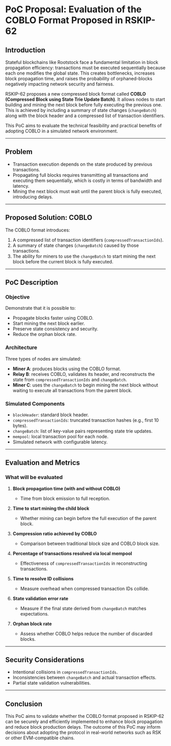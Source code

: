 # PoC Proposal: Evaluation of the COBLO Format Proposed in RSKIP-62

## Introduction

Stateful blockchains like Rootstock face a fundamental limitation in block propagation efficiency: transactions must be executed sequentially because each one modifies the global state. This creates bottlenecks, increases block propagation time, and raises the probability of orphaned-blocks negatively impacting network security and fairness.

RSKIP-62 proposes a new compressed block format called **COBLO (Compressed Block using State Trie Update Batch)**. It allows nodes to start building and mining the next block before fully executing the previous one. This is achieved by including a summary of state changes (`changeBatch`) along with the block header and a compressed list of transaction identifiers.

This PoC aims to evaluate the technical feasibility and practical benefits of adopting COBLO in a simulated network environment.

---

## Problem

- Transaction execution depends on the state produced by previous transactions.
- Propagating full blocks requires transmitting all transactions and executing them sequentially, which is costly in terms of bandwidth and latency.
- Mining the next block must wait until the parent block is fully executed, introducing delays.

---

## Proposed Solution: COBLO

The COBLO format introduces:

1. A compressed list of transaction identifiers (`compressedTransactionIds`).
2. A summary of state changes (`changeBatch`) caused by those transactions.
3. The ability for miners to use the `changeBatch` to start mining the next block before the current block is fully executed.

---

## PoC Description

### Objective

Demonstrate that it is possible to:

- Propagate blocks faster using COBLO.
- Start mining the next block earlier.
- Preserve state consistency and security.
- Reduce the orphan block rate.

### Architecture

Three types of nodes are simulated:

- **Miner A**: produces blocks using the COBLO format.
- **Relay B**: receives COBLO, validates its header, and reconstructs the state from `compressedTransactionIds` and `changeBatch`.
- **Miner C**: uses the `changeBatch` to begin mining the next block without waiting to execute all transactions from the parent block.

### Simulated Components

- `blockHeader`: standard block header.
- `compressedTransactionIds`: truncated transaction hashes (e.g., first 10 bytes).
- `changeBatch`: list of key-value pairs representing state trie updates.
- `mempool`: local transaction pool for each node.
- Simulated network with configurable latency.

---

## Evaluation and Metrics

### What will be evaluated

1. **Block propagation time (with and without COBLO)**
   - Time from block emission to full reception.

2. **Time to start mining the child block**
   - Whether mining can begin before the full execution of the parent block.

3. **Compression ratio achieved by COBLO**
   - Comparison between traditional block size and COBLO block size.

4. **Percentage of transactions resolved via local mempool**
   - Effectiveness of `compressedTransactionIds` in reconstructing transactions.

5. **Time to resolve ID collisions**
   - Measure overhead when compressed transaction IDs collide.

6. **State validation error rate**
   - Measure if the final state derived from `changeBatch` matches expectations.

7. **Orphan block rate**
   - Assess whether COBLO helps reduce the number of discarded blocks.

---

## Security Considerations

- Intentional collisions in `compressedTransactionIds`.
- Inconsistencies between `changeBatch` and actual transaction effects.
- Partial state validation vulnerabilities.

---

## Conclusion

This PoC aims to validate whether the COBLO format proposed in RSKIP-62 can be securely and efficiently implemented to enhance block propagation and reduce block production delays. The outcome of this PoC may inform decisions about adopting the protocol in real-world networks such as RSK or other EVM-compatible chains.
